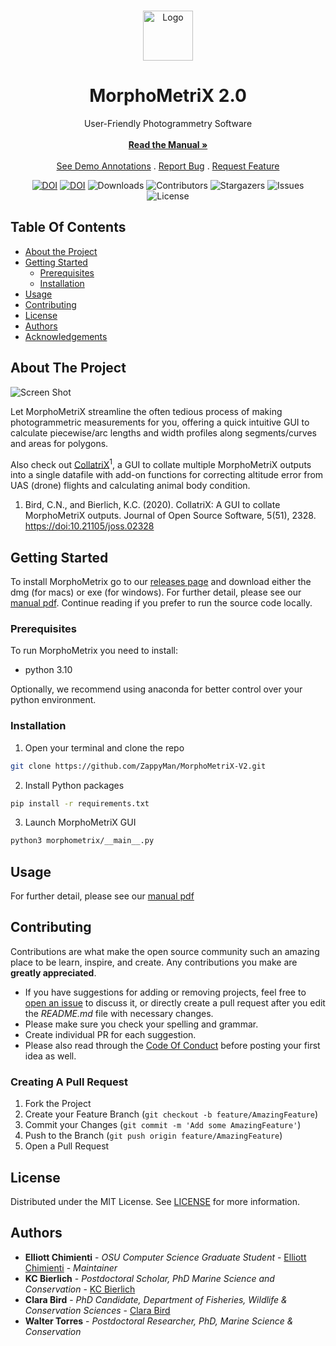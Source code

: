 <br/>
<p align="center">
  <a href="https://github.com/ZappyMan/MorphoMetriX">
    <img src="https://raw.githubusercontent.com/ZappyMan/MorphoMetriX-V2/master/morphometrix/icon.png" alt="Logo" width="80" height="80">
  </a>

  <h1 align="center">MorphoMetriX 2.0</h1>

  <p align="center">
    User-Friendly Photogrammetry Software
    <br/>
    <br/>
    <a href="https://github.com/ZappyMan/MorphoMetriX/blob/master/MorphoMetriX_v2_manual.pdf"><strong>Read the Manual »</strong></a>
    <br/>
    <br/>
    <a href="https://github.com/ZappyMan/MorphoMetriX-V2/tree/master/demo">See Demo Annotations</a>
    .
    <a href="https://github.com/ZappyMan/MorphoMetriX/issues">Report Bug</a>
    .
    <a href="https://github.com/ZappyMan/MorphoMetriX/issues">Request Feature</a>
  </p>
</p>
<div align="center">

[![DOI](https://joss.theoj.org/papers/10.21105/joss.01825/status.svg)](https://doi.org/10.21105/joss.01825)
[![DOI](https://zenodo.org/badge/202208604.svg)](https://zenodo.org/badge/latestdoi/202208604)
![Downloads](https://img.shields.io/github/downloads/ZappyMan/MorphoMetriX/total) 
![Contributors](https://img.shields.io/github/contributors/ZappyMan/MorphoMetriX?color=dark-green) 
![Stargazers](https://img.shields.io/github/stars/ZappyMan/MorphoMetriX?style=social) 
![Issues](https://img.shields.io/github/issues/ZappyMan/MorphoMetriX) 
![License](https://img.shields.io/github/license/ZappyMan/MorphoMetriX) 

</div>

## Table Of Contents

* [About the Project](#about-the-project)
* [Getting Started](#getting-started)
  * [Prerequisites](#prerequisites)
  * [Installation](#installation)
* [Usage](#usage)
* [Contributing](#contributing)
* [License](#license)
* [Authors](#authors)
* [Acknowledgements](#acknowledgements)

## About The Project

![Screen Shot](https://raw.githubusercontent.com/ZappyMan/MorphoMetriX-V2/master/images/Screenshot%202024-04-08%20at%205.34.38%E2%80%AFPM.png)

Let MorphoMetriX streamline the often tedious process of making photogrammetric measurements for you, offering a quick intuitive GUI to calculate piecewise/arc lengths and width profiles along segments/curves and areas for polygons. 
    
Also check out [CollatriX](https://github.com/cbirdferrer/collatrix)<sup>1</sup>, a GUI to collate multiple MorphoMetriX outputs into a single datafile with add-on functions for correcting altitude error from UAS (drone) flights and calculating animal body condition.

1. Bird, C.N., and Bierlich, K.C. (2020). CollatriX: A GUI to collate MorphoMetriX outputs. Journal of Open Source Software, 5(51), 2328. [https://doi:10.21105/joss.02328](https://joss.theoj.org/papers/10.21105/joss.02328) 


## Getting Started

To install MorphoMetrix go to our [releases page](https://github.com/ZappyMan/morphometrix/releases) and download either the dmg (for macs) or exe (for windows). For further detail, please see our [manual pdf](https://github.com/ZappyMan/MorphoMetriX/blob/master/MorphoMetriX_v2_manual.pdf). Continue reading if you prefer to run the source code locally.

### Prerequisites

To run MorphoMetrix you need to install:

* python 3.10

Optionally, we recommend using anaconda for better control over your python environment.

### Installation

1. Open your terminal and clone the repo

```sh
git clone https://github.com/ZappyMan/MorphoMetriX-V2.git
```

2. Install Python packages

```sh
pip install -r requirements.txt
```

3. Launch MorphoMetriX GUI

```sh
python3 morphometrix/__main__.py
```

## Usage

For further detail, please see our [manual pdf](https://github.com/ZappyMan/MorphoMetriX/blob/master/MorphoMetriX_v2_manual.pdf)

## Contributing

Contributions are what make the open source community such an amazing place to be learn, inspire, and create. Any contributions you make are **greatly appreciated**.
* If you have suggestions for adding or removing projects, feel free to [open an issue](https://github.com/ZappyMan/MorphoMetriX/issues/new) to discuss it, or directly create a pull request after you edit the *README.md* file with necessary changes.
* Please make sure you check your spelling and grammar.
* Create individual PR for each suggestion.
* Please also read through the [Code Of Conduct](https://github.com/ZappyMan/MorphoMetriX/blob/main/CODE_OF_CONDUCT.md) before posting your first idea as well.

### Creating A Pull Request

1. Fork the Project
2. Create your Feature Branch (`git checkout -b feature/AmazingFeature`)
3. Commit your Changes (`git commit -m 'Add some AmazingFeature'`)
4. Push to the Branch (`git push origin feature/AmazingFeature`)
5. Open a Pull Request

## License

Distributed under the MIT License. See [LICENSE](https://github.com/ZappyMan/MorphoMetriX/blob/main/LICENSE.md) for more information.

## Authors

* **Elliott Chimienti** - *OSU Computer Science Graduate Student* - [Elliott Chimienti](https://github.com/ZappyMan/) - *Maintainer*
* **KC Bierlich** - *Postdoctoral Scholar, PhD Marine Science and Conservation* - [KC Bierlich](https://mmi.oregonstate.edu/people/kevin-bierlich)
* **Clara Bird** - *PhD Candidate, Department of Fisheries, Wildlife & Conservation Sciences* - [Clara Bird](https://mmi.oregonstate.edu/people/clara-bird)
* **Walter Torres** - *Postdoctoral Researcher, PhD, Marine Science & Conservation*
